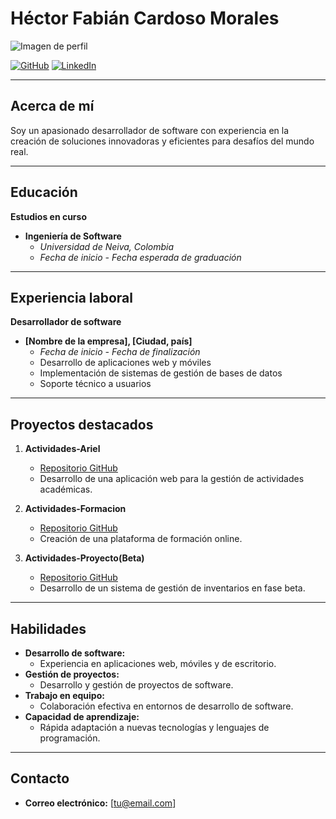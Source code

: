 # Héctor Fabián Cardoso Morales

![Imagen de perfil](https://i.pinimg.com/474x/94/de/fd/94defdc1976ccf1477084e0a2e295712.jpg)

[![GitHub](https://img.shields.io/badge/GitHub-Profile-%23181717?style=for-the-badge&logo=github&logoWidth=20)](ENLACE_DE_TU_PERFIL_GITHUB)
[![LinkedIn](https://img.shields.io/badge/LinkedIn-Profile-%230A66C2?style=for-the-badge&logo=linkedin&logoWidth=20)](ENLACE_DE_TU_PERFIL_LINKEDIN)

---

## Acerca de mí

Soy un apasionado desarrollador de software con experiencia en la creación de soluciones innovadoras y eficientes para desafíos del mundo real.

---

## Educación

**Estudios en curso**
- **Ingeniería de Software**
  - *Universidad de Neiva, Colombia*
  - *Fecha de inicio - Fecha esperada de graduación*

---

## Experiencia laboral

**Desarrollador de software**
- **[Nombre de la empresa], [Ciudad, país]**
  - *Fecha de inicio - Fecha de finalización*
  - Desarrollo de aplicaciones web y móviles
  - Implementación de sistemas de gestión de bases de datos
  - Soporte técnico a usuarios

---

## Proyectos destacados

1. **Actividades-Ariel**
   - [Repositorio GitHub](https://github.com/FabianCM2421/Actividades-Jesus-Ariel.git)
   - Desarrollo de una aplicación web para la gestión de actividades académicas.

2. **Actividades-Formacion**
   - [Repositorio GitHub](enlace_al_repositorio)
   - Creación de una plataforma de formación online.

3. **Actividades-Proyecto(Beta)**
   - [Repositorio GitHub](enlace_al_repositorio)
   - Desarrollo de un sistema de gestión de inventarios en fase beta.

---

## Habilidades

- **Desarrollo de software:**
  - Experiencia en aplicaciones web, móviles y de escritorio.
- **Gestión de proyectos:**
  - Desarrollo y gestión de proyectos de software.
- **Trabajo en equipo:**
  - Colaboración efectiva en entornos de desarrollo de software.
- **Capacidad de aprendizaje:**
  - Rápida adaptación a nuevas tecnologías y lenguajes de programación.

---

## Contacto

- **Correo electrónico:** [tu@email.com]

